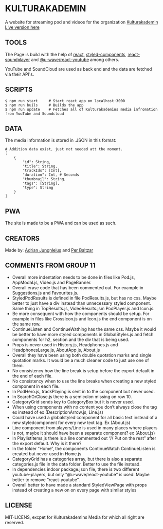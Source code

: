 # KULTURAKADEMIN

A website for streaming pod and videos for the organization [Kulturakademin](http://www.kulturakademin.com)
[Live version here](http://kulturplay.netlify.com)

## TOOLS

The Page is build with the help of [react](https://github.com/facebook/react), [styled-components](https://github.com/styled-components/styled-components), [react-soundplayer](https://github.com/kosmetism/) and [@u-wave/react-youtube](https://github.com/u-wave/react-youtube) among others.

YouTube and SoundCloud are used as back end and the data are fetched via their API's.

## SCRIPTS

```SH
$ npm run start     # Start react app on localhost:3000
$ npm run buils     # Builds the app
$ npm run update    # Fetches all of Kulturakademins media infromation from YouTube and Soundcloud
```

## DATA

The media information is stored in .JSON in this format:

```SH
# Addition data exist, just not needed att the moment.
[
    {
        "id": String,
        "title": String,
        "trackIds": [Int],
        "duration": Int, # Seconds
        "thumbnail": String,
        "tags": [String],
        "type": String
    }
]
```

## PWA

The site is made to be a PWA and can be used as such.

## CREATORS

Made by: [Adrian Jungnleius](https://github.com/AdrianJung/) and [Per Baltzar](https://github.com/perbaltzar)

## COMMENTS FROM GROUP 11

* Overall more indentation needs to be done in files like Pod.js, AppModal.js, Video.js and PageBanner.
* Overall erase code that has been commented out. For example in Suggestions.js and Favourites.js.
* StyledPodResults is defined in file PodResults.js, but has no css. Maybe better to just have a div instead than unnecessary styled component. Same thing in TopResults.js, VideoResults.jsm PodPlayer.js and Icon.js.
* Be more consequent with how the components should be setup. For example in files like CrossIcon.js and Icon.js the end component is on the same row.
* ContinueListen and ContinueWathing has the same css. Maybe it would be better to have more styled components in GlobalStyles.js and fetch components for h2, section and the div that is being used.
* Props is never used in History.js, Headphones.js and HeadphonesLarge.js, AboutApp.js, About.js
* Overall they have been using both double quotation marks and single quotation marks. It would be a much cleaner code to just use one of them.
* No consistency how the line break is setup before the export default in the end of each file.
* No consistency when to use the line breaks when creating a new styled component in each file.
* In PodHero.js, trackPlaying is sent in to the component but never used.
* In SearchOrClose.js there is a semicolon missing on row 10.
* CategoryGrid sends key to CategoryBox but it is never used.
* When using components with no content you don’t always close the tag ex <Tag /> instead of <Tag></Tag> ex (DescriptionArrow.js, Line.js)
* Could have used a globalstyled component for all basic text instead of a new styledcomponent for every new text tag. Ex (About.js)
* Line component from players/Line is used in many places where players is not, maybe it should have been a separate component? ex (About.js)
* In PlaylistItems.js there is a line commented out “// Put on the rest” after the export default. Why is it there?
* In the folder “Home”, the components ContinueWatch ContinueListen is created but never used in Home.js
* CategoryGrid has a categories array, but there is also a separate categories.js file in the data folder. Better to use the file instead.
* In dependencies indoor package.json file, there is two different youtube-players, but only “@u-wave/react-youtube” is used. Maybe better to remove “react-youtube”.
* Overall better to have made a standard StyledViewPage with props instead of creating a new on on every page with similar styles

## LICENSE

MIT-LICENS, excpet for Kulturakademins Media for which all right are reserved.
